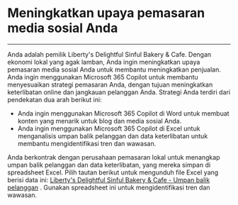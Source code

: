 # Meningkatkan upaya pemasaran media sosial Anda
---
Anda adalah pemilik Liberty's Delightful Sinful Bakery & Cafe. Dengan ekonomi lokal yang agak lamban, Anda ingin meningkatkan upaya pemasaran media sosial Anda untuk membantu meningkatkan penjualan. Anda ingin menggunakan Microsoft 365 Copilot untuk membantu menyesuaikan strategi pemasaran Anda, dengan tujuan meningkatkan keterlibatan online dan jangkauan pelanggan Anda. Strategi Anda terdiri dari pendekatan dua arah berikut ini:<br>

 -  Anda ingin menggunakan Microsoft 365 Copilot di Word untuk membuat konten yang menarik untuk blog dan media sosial Anda.
 -  Anda ingin menggunakan Microsoft 365 Copilot di Excel untuk menganalisis umpan balik pelanggan dan data keterlibatan untuk membantu mengidentifikasi tren dan wawasan.

Anda berkontrak dengan perusahaan pemasaran lokal untuk menangkap umpan balik pelanggan dan data keterlibatan, yang mereka simpan di spreadsheet Excel. Pilih tautan berikut untuk mengunduh file Excel yang berisi data ini: [Liberty's Delightful Sinful Bakery & Cafe - Umpan balik pelanggan](https://go.microsoft.com/fwlink/?linkid=2269125) . Gunakan spreadsheet ini untuk mengidentifikasi tren dan wawasan.

